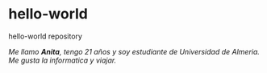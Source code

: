 # hello-world
hello-world repository

*Me llamo **Anita**, tengo 21 años y soy estudiante de Universidad de Almeria. Me gusta la informatica y viajar.*
